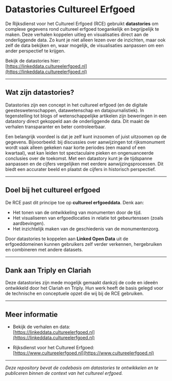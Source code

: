 # Datastories Cultureel Erfgoed

De Rijksdienst voor het Cultureel Erfgoed (RCE) gebruikt **datastories** om complexe gegevens rond cultureel erfgoed toegankelijk en begrijpelijk te maken. Deze verhalen koppelen uitleg en visualisaties direct aan de onderliggende data. Zo kunt je niet alleen lezen over de inzichten, maar ook zelf de data bekijken en, waar mogelijk, de visualisaties aanpassen om een ander perspectief te krijgen.

Bekijk de datastories hier:  
[https://linkeddata.cultureelerfgoed.nl](https://linkeddata.cultureelerfgoed.nl)

---

## Wat zijn datastories?

Datastories zijn een concept in het cultureel erfgoed (en de digitale geesteswetenschappen, datawetenschap en datajournalistiek). In tegenstelling tot blogs of wetenschappelijke artikelen zijn beweringen in een datastory direct gekoppeld aan de onderliggende data. Dit maakt de verhalen transparanter en beter controleerbaar.

Een belangrijk voordeel is dat je zelf kunt inzoomen of juist uitzoomen op de gegevens. Bijvoorbeeld: bij discussies over aanwijzingen tot rijksmonument wordt vaak alleen gekeken naar korte periodes (een maand of een kwartaal), wat kan leiden tot spectaculaire pieken en ongenuanceerde conclusies over de toekomst. Met een datastory kunt je de tijdspanne aanpassen en de cijfers vergelijken met eerdere aanwijzingsprocessen. Dit biedt een accurater beeld en plaatst de cijfers in historisch perspectief.

---

## Doel bij het cultureel erfgoed

De RCE past dit principe toe op **cultureel erfgoeddata**. Denk aan:

- Het tonen van de ontwikkeling van monumenten door de tijd.
- Het visualiseren van erfgoedlocaties in relatie tot gebeurtenssen (zoals aardbevingen).
- Het inzichtelijk maken van de geschiedenis van de monumentenzorg.

Door datastories te koppelen aan **Linked Open Data** uit de erfgoeddomeinen kunnen gebruikers zelf verder verkennen, hergebruiken en combineren met andere datasets.

---

## Dank aan Triply en Clariah

Deze datastories zijn mede mogelijk gemaakt dankzij de code en ideeën ontwikkeld door het Clariah en Triply. Hun werk heeft de basis gelegd voor de technische en conceptuele opzet die wij bij de RCE gebruiken.

---

## Meer informatie

- Bekijk de verhalen en data:  
  [https://linkeddata.cultureelerfgoed.nl](https://linkeddata.cultureelerfgoed.nl)

- Rijksdienst voor het Cultureel Erfgoed:  
  [https://www.cultureelerfgoed.nl](https://www.cultureelerfgoed.nl)

---

*Deze repository bevat de codebasis om datastories te ontwikkelen en te publiceren binnen de context van het cultureel erfgoed.*
